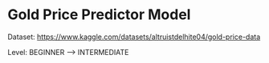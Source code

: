 # Gold Price Predictor Model 

Dataset: https://www.kaggle.com/datasets/altruistdelhite04/gold-price-data

Level: BEGINNER --> INTERMEDIATE
